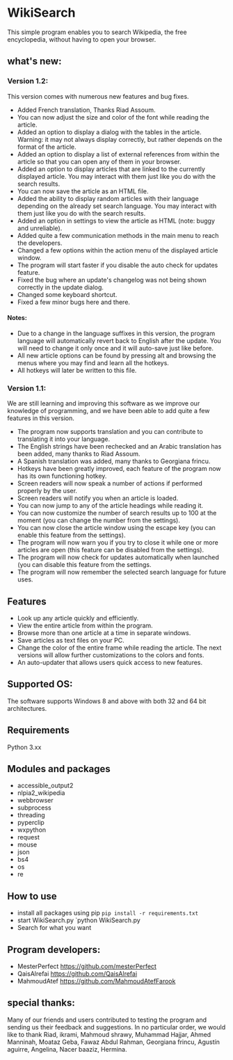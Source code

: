 ﻿# WikiSearch
This simple program enables you to search Wikipedia, the free encyclopedia, without having to open your browser.

## what's new:

### Version 1.2:

This version comes with numerous new features and bug fixes.

- Added French translation, Thanks Riad Assoum.
-  You can now adjust the size and color of the font while reading the article.
-  Added an option to display a dialog with the tables in the article. Warning: it may not always display correctly, but rather depends on the format of the article.
-  Added an option to display a list of external references from within the article so that you can open any of them in your browser.
-  Added an option to display articles that are linked to the currently displayed article. You may interact with them just like you do with the search results.
-  You can now save the article as an HTML file.
-  Added the ability to display random articles with their language depending on the already set search language. You may interact with them just like you do with the search results.
-  Added an option in settings to view the article as HTML (note: buggy and unreliable).
-  Added quite a few communication methods in the main menu to reach the developers.
-  Changed a few options within the action menu of the displayed article window.
-  The program will start faster if you disable the auto check for updates feature.
-  Fixed the bug where an update's changelog was not being shown correctly in the update dialog.
-  Changed some keyboard shortcut.
-  Fixed a few minor bugs here and there.

#### Notes:

- Due to a change in the language suffixes in this version, the program language will automatically revert back to English after the update. You will need to change it only once and it will auto-save just like before.
- All new article options can be found by pressing alt and browsing the menus where you may find and learn all the hotkeys.
- All hotkeys will later be written to this file.

### Version 1.1:

We are still learning and improving this software as we improve our knowledge of programming, and we have been able to add quite a few features in this version.

- The program now supports translation and you can contribute to translating it into your language.
- The English strings have been rechecked and an Arabic translation has been added, many thanks to Riad Assoum.
- A Spanish translation was added, many thanks to Georgiana frincu.
- Hotkeys have been greatly improved, each feature of the program now has its own functioning hotkey.
- Screen readers will now speak a number of actions if performed properly by the user.
- Screen readers will notify you when an article is loaded.
- You can now jump to any of the article headings while reading it.
- You can now customize the number of search results up to 100 at the moment (you can change the number from the settings).
- You can now close the article window using the escape key (you can enable this feature from the settings).
- The program will now warn you if you try to close it while one or more articles are open (this feature can be disabled from the settings).
- The program will now check for updates automatically when launched (you can disable this feature from the settings.
- The program will now remember the selected search language for future uses.

## Features
* Look up any article quickly and efficiently.
* View the entire article from within the program.
* Browse more than one article at a time in separate windows.
* Save articles as text files on your PC.
* Change the color of the entire frame while reading the article. The next versions will allow further customizations to the colors and fonts.
* An auto-updater that allows users quick access to new features.

## Supported OS:
The software supports Windows 8 and above with both 32 and 64 bit architectures.

## Requirements
Python 3.xx 

## Modules and packages
* accessible_output2
* nlpia2_wikipedia
* webbrowser
* subprocess
* threading 
* pyperclip
* wxpython
* request
* mouse
* json
* bs4
* os
* re

## How to use
* install  all packages using pip
`pip install -r requirements.txt`
* start WikiSearch.py
`python WikiSearch.py
* Search for what you want

## Program developers:
* MesterPerfect https://github.com/mesterPerfect
* QaisAlrefai https://github.com/QaisAlrefai
* MahmoudAtef https://github.com/MahmoudAtefFarook

## special thanks:

Many of our friends and users contributed to testing the program and sending us their feedback and suggestions. In no particular order, we would like to thank Riad, ikrami, Mahmoud shrawy, Muhammad Hajjar, Ahmed Manninah, Moataz Geba, Fawaz Abdul Rahman, Georgiana frincu, Agustín aguirre, Angelina, Nacer baaziz, Hermina.